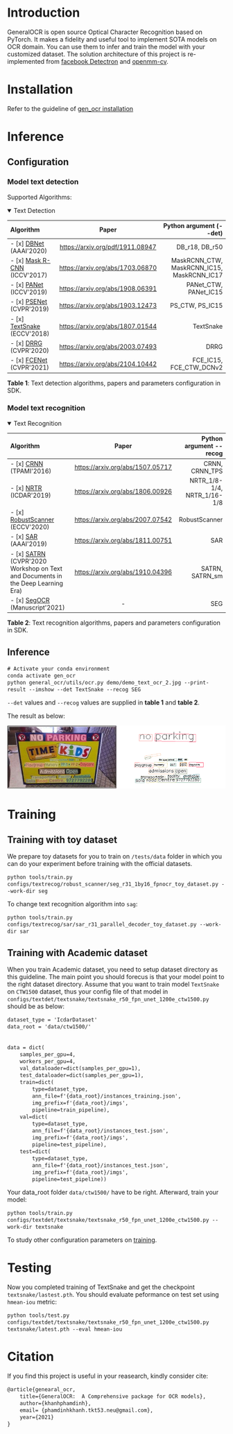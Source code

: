 # Introduction

GeneralOCR is open source Optical Character Recognition based on PyTorch. It makes a fidelity and useful tool to implement SOTA models on OCR domain. You can use them to infer and train the model with your customized dataset. The solution architecture of this project is re-implemented from [facebook Detectron](https://github.com/facebookresearch/Detectron) and [openmm-cv](https://github.com/open-mmlab/mmcv).


# Installation

Refer to the guideline of [gen_ocr installation](docs/install.md)

# Inference
## Configuration
### Model text detection

Supported Algorithms:

<details open>
<summary>Text Detection</summary>

| Algorithm      | Paper | Python argument (--det) |
| :---        |    :----:   | ---: |
|- [x] [DBNet](configs/textdet/dbnet/README.md) (AAAI'2020) |https://arxiv.org/pdf/1911.08947|  DB_r18, DB_r50|
|- [x] [Mask R-CNN](configs/textdet/maskrcnn/README.md) (ICCV'2017)|https://arxiv.org/abs/1703.06870|MaskRCNN_CTW, MaskRCNN_IC15, MaskRCNN_IC17|
|- [x] [PANet](configs/textdet/panet/README.md) (ICCV'2019)|https://arxiv.org/abs/1908.06391|PANet_CTW, PANet_IC15|
|- [x] [PSENet](configs/textdet/psenet/README.md) (CVPR'2019)|https://arxiv.org/abs/1903.12473|PS_CTW, PS_IC15|
|- [x] [TextSnake](configs/textdet/textsnake/README.md) (ECCV'2018)|https://arxiv.org/abs/1807.01544|TextSnake|
|- [x] [DRRG](configs/textdet/drrg/README.md) (CVPR'2020)|https://arxiv.org/abs/2003.07493|DRRG|
|- [x] [FCENet](configs/textdet/fcenet/README.md) (CVPR'2021)|https://arxiv.org/abs/2104.10442|FCE_IC15, FCE_CTW_DCNv2|

</details>

**Table 1**: Text detection algorithms, papers and parameters configuration in SDK.

### Model text recognition

<details open>
<summary>Text Recognition</summary>

| Algorithm      | Paper | Python argument --recog | 
| :---        |    :----:   |---:|
|- [x] [CRNN](configs/textrecog/crnn/README.md) (TPAMI'2016)|https://arxiv.org/abs/1507.05717| CRNN, CRNN_TPS |
|- [x] [NRTR](configs/textrecog/nrtr/README.md) (ICDAR'2019)|https://arxiv.org/abs/1806.00926| NRTR_1/8-1/4, NRTR_1/16-1/8|
|- [x] [RobustScanner](configs/textrecog/robust_scanner/README.md) (ECCV'2020)|https://arxiv.org/abs/2007.07542| RobustScanner |
|- [x] [SAR](configs/textrecog/sar/README.md) (AAAI'2019)|https://arxiv.org/abs/1811.00751| SAR |
|- [x] [SATRN](configs/textrecog/satrn/README.md) (CVPR'2020 Workshop on Text and Documents in the Deep Learning Era)|https://arxiv.org/abs/1910.04396| SATRN, SATRN_sm | 
|- [x] [SegOCR](configs/textrecog/seg/README.md) (Manuscript'2021)|-| SEG |

</details>

**Table 2**: Text recognition algorithms, papers and parameters configuration in SDK.

## Inference

```shell
# Activate your conda environment
conda activate gen_ocr
python general_ocr/utils/ocr.py demo/demo_text_ocr_2.jpg --print-result --imshow --det TextSnake --recog SEG
```
`--det` values and `--recog` values are supplied in **table 1** and **table 2**.

The result as below:

![demo image 1](demo/resources/demo_text_ocr2_pred.png)

# Training

## Training with toy dataset

We prepare toy datasets for you to train on `/tests/data` folder in which you can do your experiment before training with the official datasets.

```
python tools/train.py configs/textrecog/robust_scanner/seg_r31_1by16_fpnocr_toy_dataset.py --work-dir seg
```

To change text recognition algorithm into `sag`:

```
python tools/train.py configs/textrecog/sar/sar_r31_parallel_decoder_toy_dataset.py --work-dir sar
```

## Training with Academic dataset

When you train Academic dataset, you need to setup dataset directory as this guideline. The main point you should forecus is that your model point to the right dataset directory. Assume that you want to train model `TextSnake` on `CTW1500` dataset, thus your config file of that model in `configs/textdet/textsnake/textsnake_r50_fpn_unet_1200e_ctw1500.py` should be as below:

```
dataset_type = 'IcdarDataset'
data_root = 'data/ctw1500/'


data = dict(
    samples_per_gpu=4,
    workers_per_gpu=4,
    val_dataloader=dict(samples_per_gpu=1),
    test_dataloader=dict(samples_per_gpu=1),
    train=dict(
        type=dataset_type,
        ann_file=f'{data_root}/instances_training.json',
        img_prefix=f'{data_root}/imgs',
        pipeline=train_pipeline),
    val=dict(
        type=dataset_type,
        ann_file=f'{data_root}/instances_test.json',
        img_prefix=f'{data_root}/imgs',
        pipeline=test_pipeline),
    test=dict(
        type=dataset_type,
        ann_file=f'{data_root}/instances_test.json',
        img_prefix=f'{data_root}/imgs',
        pipeline=test_pipeline))
```

Your data_root folder `data/ctw1500/` have to be right. Afterward, train your model:

```shell
python tools/train.py configs/textdet/textsnake/textsnake_r50_fpn_unet_1200e_ctw1500.py --work-dir textsnake
```

To study other configuration parameters on [training](docs/training.md).

# Testing

Now you completed training of TextSnake and get the checkpoint `textsnake/lastest.pth`. You should evaluate peformance on test set using `hmean-iou` metric:

```shell
python tools/test.py configs/textdet/textsnake/textsnake_r50_fpn_unet_1200e_ctw1500.py textsnake/latest.pth --eval hmean-iou
```

# Citation

If you find this project is useful in your reasearch, kindly consider cite:

```
@article{genearal_ocr,
    title={GeneralOCR:  A Comprehensive package for OCR models},
    author={khanhphamdinh},
    email= {phamdinhkhanh.tkt53.neu@gmail.com},
    year={2021}
}
```